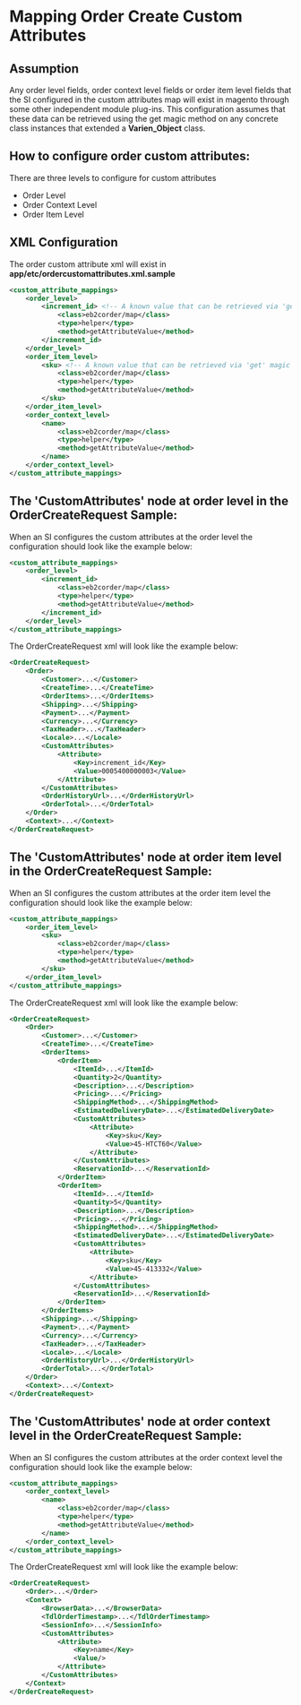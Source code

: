 # Mapping Order Create Custom Attributes

## Assumption

Any order level fields, order context level fields or order item level fields that the SI configured in the custom attributes map will exist in magento through some other independent module plug-ins. This configuration assumes that these data can be retrieved using the get magic method on any concrete class instances that extended a **Varien_Object** class.

## How to configure order custom attributes:

There are three levels to configure for custom attributes
- Order Level
- Order Context Level
- Order Item Level

## XML Configuration
The order custom attribute xml will exist in **app/etc/ordercustomattributes.xml.sample**
```xml
<custom_attribute_mappings>
	<order_level>
		<increment_id> <!-- A known value that can be retrieved via 'get' magic method or an actual public method call on any concrete class instance that extend Varien_Object class-->
			<class>eb2corder/map</class>
			<type>helper</type>
			<method>getAttributeValue</method>
		</increment_id>
	</order_level>
	<order_item_level>
		<sku> <!-- A known value that can be retrieved via 'get' magic method or an actual public method call on any concrete class instance that extend Varien_Object class-->
			<class>eb2corder/map</class>
			<type>helper</type>
			<method>getAttributeValue</method>
		</sku>
	</order_item_level>
	<order_context_level>
		<name>
			<class>eb2corder/map</class>
			<type>helper</type>
			<method>getAttributeValue</method>
		</name>
	</order_context_level>
</custom_attribute_mappings>
```

## The 'CustomAttributes' node at order level in the OrderCreateRequest Sample:

When an SI configures the custom attributes at the order level the configuration should look like the example below:

```xml
<custom_attribute_mappings>
	<order_level>
		<increment_id>
			<class>eb2corder/map</class>
			<type>helper</type>
			<method>getAttributeValue</method>
		</increment_id>
	</order_level>
</custom_attribute_mappings>
```

The OrderCreateRequest xml will look like the example below:

```xml
<OrderCreateRequest>
	<Order>
		<Customer>...</Customer>
		<CreateTime>...</CreateTime>
		<OrderItems>...</OrderItems>
		<Shipping>...</Shipping>
		<Payment>...</Payment>
		<Currency>...</Currency>
		<TaxHeader>...</TaxHeader>
		<Locale>...</Locale>
		<CustomAttributes>
			<Attribute>
				<Key>increment_id</Key>
				<Value>0005400000003</Value>
			</Attribute>
		</CustomAttributes>
		<OrderHistoryUrl>...</OrderHistoryUrl>
		<OrderTotal>...</OrderTotal>
	</Order>
	<Context>...</Context>
</OrderCreateRequest>
```

## The 'CustomAttributes' node at order item level in the OrderCreateRequest Sample:

When an SI configures the custom attributes at the order item level the configuration should look like the example below:

```xml
<custom_attribute_mappings>
	<order_item_level>
		<sku>
			<class>eb2corder/map</class>
			<type>helper</type>
			<method>getAttributeValue</method>
		</sku>
	</order_item_level>
</custom_attribute_mappings>
```

The OrderCreateRequest xml will look like the example below:

```xml
<OrderCreateRequest>
	<Order>
		<Customer>...</Customer>
		<CreateTime>...</CreateTime>
		<OrderItems>
			<OrderItem>
				<ItemId>...</ItemId>
				<Quantity>2</Quantity>
				<Description>...</Description>
				<Pricing>...</Pricing>
				<ShippingMethod>...</ShippingMethod>
				<EstimatedDeliveryDate>...</EstimatedDeliveryDate>
				<CustomAttributes>
					<Attribute>
						<Key>sku</Key>
						<Value>45-HTCT60</Value>
					</Attribute>
				</CustomAttributes>
				<ReservationId>...</ReservationId>
			</OrderItem>
			<OrderItem>
				<ItemId>...</ItemId>
				<Quantity>5</Quantity>
				<Description>...</Description>
				<Pricing>...</Pricing>
				<ShippingMethod>...</ShippingMethod>
				<EstimatedDeliveryDate>...</EstimatedDeliveryDate>
				<CustomAttributes>
					<Attribute>
						<Key>sku</Key>
						<Value>45-413332</Value>
					</Attribute>
				</CustomAttributes>
				<ReservationId>...</ReservationId>
			</OrderItem>
		</OrderItems>
		<Shipping>...</Shipping>
		<Payment>...</Payment>
		<Currency>...</Currency>
		<TaxHeader>...</TaxHeader>
		<Locale>...</Locale>
		<OrderHistoryUrl>...</OrderHistoryUrl>
		<OrderTotal>...</OrderTotal>
	</Order>
	<Context>...</Context>
</OrderCreateRequest>
```

## The 'CustomAttributes' node at order context level in the OrderCreateRequest Sample:

When an SI configures the custom attributes at the order context level the configuration should look like the example below:

```xml
<custom_attribute_mappings>
	<order_context_level>
		<name>
			<class>eb2corder/map</class>
			<type>helper</type>
			<method>getAttributeValue</method>
		</name>
	</order_context_level>
</custom_attribute_mappings>
```

The OrderCreateRequest xml will look like the example below:

```xml
<OrderCreateRequest>
	<Order>...</Order>
	<Context>
		<BrowserData>...</BrowserData>
		<TdlOrderTimestamp>...</TdlOrderTimestamp>
		<SessionInfo>...</SessionInfo>
		<CustomAttributes>
			<Attribute>
				<Key>name</Key>
				<Value/>
			</Attribute>
		</CustomAttributes>
	</Context>
</OrderCreateRequest>
```